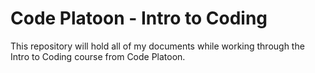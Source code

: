 # Code Platoon - Intro to Coding
This repository will hold all of my documents while working through the Intro to Coding course from Code Platoon.
